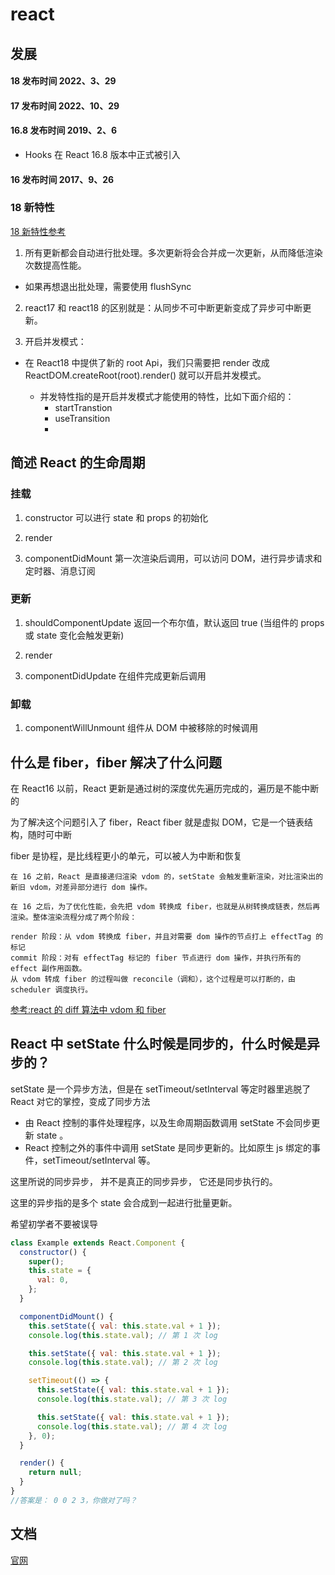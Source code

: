# react

## 发展

#### 18 发布时间 2022、3、29

#### 17 发布时间 2022、10、29

#### 16.8 发布时间 2019、2、6

- Hooks 在 React 16.8 版本中正式被引入

#### 16 发布时间 2017、9、26

### 18 新特性

[18 新特性参考](https://blog.csdn.net/rhrh_fd/article/details/126843363)

1. 所有更新都会自动进行批处理。多次更新将会合并成一次更新，从而降低渲染次数提高性能。

- 如果再想退出批处理，需要使用 flushSync

2. react17 和 react18 的区别就是：从同步不可中断更新变成了异步可中断更新。

3. 开启并发模式：

- 在 React18 中提供了新的 root Api，我们只需要把 render 改成 ReactDOM.createRoot(root).render(<App />) 就可以开启并发模式。
  - 并发特性指的是开启并发模式才能使用的特性，比如下面介绍的：
    - startTranstion
    - useTransition
    -

## 简述 React 的生命周期

### 挂载

1. constructor 可以进行 state 和 props 的初始化

2. render

3. componentDidMount 第一次渲染后调用，可以访问 DOM，进行异步请求和定时器、消息订阅

### 更新

1. shouldComponentUpdate 返回一个布尔值，默认返回 true (当组件的 props 或 state 变化会触发更新)

2. render

3. componentDidUpdate 在组件完成更新后调用

### 卸载

1. componentWillUnmount 组件从 DOM 中被移除的时候调用

## 什么是 fiber，fiber 解决了什么问题

在 React16 以前，React 更新是通过树的深度优先遍历完成的，遍历是不能中断的

为了解决这个问题引入了 fiber，React fiber 就是虚拟 DOM，它是一个链表结构，随时可中断

fiber 是协程，是比线程更小的单元，可以被人为中断和恢复

```
在 16 之前，React 是直接递归渲染 vdom 的，setState 会触发重新渲染，对比渲染出的新旧 vdom，对差异部分进行 dom 操作。

在 16 之后，为了优化性能，会先把 vdom 转换成 fiber，也就是从树转换成链表，然后再渲染。整体渲染流程分成了两个阶段：

render 阶段：从 vdom 转换成 fiber，并且对需要 dom 操作的节点打上 effectTag 的标记
commit 阶段：对有 effectTag 标记的 fiber 节点进行 dom 操作，并执行所有的 effect 副作用函数。
从 vdom 转成 fiber 的过程叫做 reconcile（调和），这个过程是可以打断的，由 scheduler 调度执行。
```

[参考:react 的 diff 算法中 vdom 和 fiber](https://zhuanlan.zhihu.com/p/553744711)

## React 中 setState 什么时候是同步的，什么时候是异步的？

setState 是一个异步方法，但是在 setTimeout/setInterval 等定时器里逃脱了 React 对它的掌控，变成了同步方法

- 由 React 控制的事件处理程序，以及生命周期函数调用 setState 不会同步更新 state 。
- React 控制之外的事件中调用 setState 是同步更新的。比如原生 js 绑定的事件，setTimeout/setInterval 等。

这里所说的同步异步， 并不是真正的同步异步， 它还是同步执行的。

这里的异步指的是多个 state 会合成到一起进行批量更新。

希望初学者不要被误导

```js
class Example extends React.Component {
  constructor() {
    super();
    this.state = {
      val: 0,
    };
  }

  componentDidMount() {
    this.setState({ val: this.state.val + 1 });
    console.log(this.state.val); // 第 1 次 log

    this.setState({ val: this.state.val + 1 });
    console.log(this.state.val); // 第 2 次 log

    setTimeout(() => {
      this.setState({ val: this.state.val + 1 });
      console.log(this.state.val); // 第 3 次 log

      this.setState({ val: this.state.val + 1 });
      console.log(this.state.val); // 第 4 次 log
    }, 0);
  }

  render() {
    return null;
  }
}
//答案是： 0 0 2 3，你做对了吗？
```

## 文档

[官网](https://zh-hans.reactjs.org/docs/getting-started.html)
